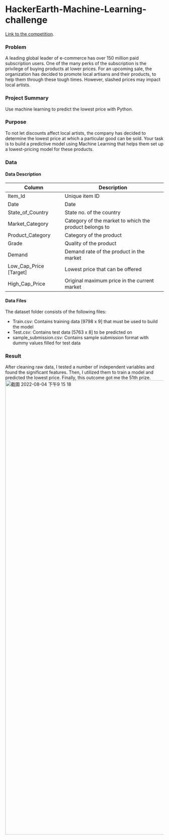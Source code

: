 # HackerEarth-Machine-Learning-challenge

[Link to the competition](https://www.hackerearth.com/challenges/competitive/hackerearth-machine-learning-challenge-predict-the-lowest-price/problems/).

### Problem
A leading global leader of e-commerce has over 150 million paid subscription users. One of the many perks of the subscription is the privilege of buying products at lower prices. For an upcoming sale, the organization has decided to promote local artisans and their products, to help them through these tough times. However, slashed prices may impact local artists.


### Project Summary
Use machine learning to predict the lowest price with Python.

### Purpose
To not let discounts affect local artists, the company has decided to determine the lowest price at which a particular good can be sold. Your task is to build a predictive model using Machine Learning that helps them set up a lowest-pricing model for these products.

### Data
#### Data Description
| Column  | Description |
| ------------- | ------------- |
| Item_Id | Unique item ID  |
| Date  | Date  |
| State_of_Country | State no. of the country  |
| Market_Category | Category of the market to which the product belongs to  |
| Product_Category | Category of the product  |
| Grade  | Quality of the product |
| Demand  | Demand rate of the product in the market  |
| Low_Cap_Price [Target]  | Lowest price that can be offered  |
| High_Cap_Price  | Original maximum price in the current market  |

#### Data Files

The dataset folder consists of the following files:

* Train.csv: Contains training data [9798 x 9] that must be used to build the model
* Test.csv: Contains test data [5763 x 8] to be predicted on
* sample_submission.csv: Contains sample submission format with dummy values filled for test data


### Result
After cleaning raw data, I tested a number of independent variables and found the significant features. Then, I utilized them to train a model and predicted the lowest price. Finally, this outcome got me the 51th prize.
<img width="1440" alt="截圖 2022-08-04 下午9 15 18" src="https://user-images.githubusercontent.com/67684645/182856141-d2316182-4f0f-4486-b6d2-c830510b29e7.png">
